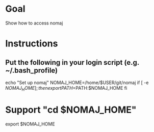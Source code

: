 # Goal

Show how to access nomaj


# Instructions

## Put the following in your login script (e.g. ~/.bash_profile)

echo "Set up nomaj"
NOMAJ_HOME=/home/$USER/git/nomaj
if [ -e $NOMAJ_HOME ]; then
    export PATH=$PATH:$NOMAJ_HOME
fi

# Support "cd $NOMAJ_HOME"
export $NOMAJ_HOME
